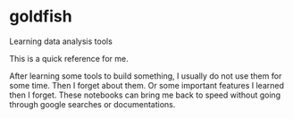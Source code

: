 # goldfish
Learning data analysis tools

This is a quick reference for me. 

After learning some tools to build something, I usually do not use them for some time. Then I forget about them. Or some important features I learned then I forget. These notebooks can bring me back to speed without going through google searches or documentations.
